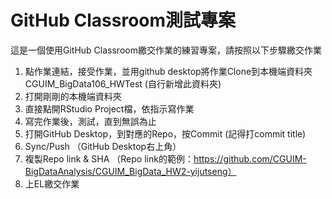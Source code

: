# GitHub Classroom測試專案

這是一個使用GitHub Classroom繳交作業的練習專案，請按照以下步驟繳交作業

1. 點作業連結，接受作業，並用github desktop將作業Clone到本機端資料夾CGUIM_BigData106_HWTest (自行新增此資料夾)
2. 打開剛剛的本機端資料夾
3. 直接點開RStudio Project檔，依指示寫作業
4. 寫完作業後，測試，直到無誤為止
5. 打開GitHub Desktop，到對應的Repo，按Commit (記得打commit title)
6. Sync/Push （GitHub Desktop右上角）
7. 複製Repo link & SHA （Repo link的範例：https://github.com/CGUIM-BigDataAnalysis/CGUIM_BigData_HW2-yijutseng）
8. 上EL繳交作業 

